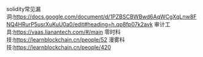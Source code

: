 solidity常见漏洞:https://docs.google.com/document/d/1PZBSCBWBwd6AqWCgXqLnw8FNQ4HRurP5usrXuKuU0a0/edit#heading=h.qp8fp07k2avk
审计工具:https://vaas.lianantech.com/#/main
零时科技:https://learnblockchain.cn/people/52
漫雾科技:https://learnblockchain.cn/people/420
